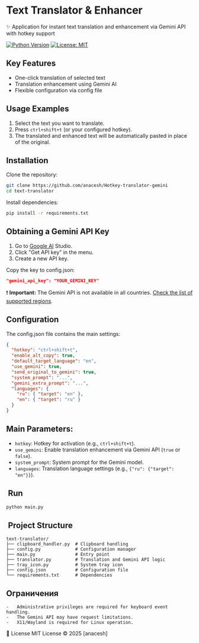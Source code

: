 # Text Translator & Enhancer

✨ Application for instant text translation and enhancement via Gemini API with hotkey support

[![Python Version](https://img.shields.io/badge/python-3.8%2B-blue)](https://www.python.org/)
[![License: MIT](https://img.shields.io/badge/License-MIT-yellow.svg)](https://opensource.org/licenses/MIT)

## Key Features

- One-click translation of selected text
- Translation enhancement using Gemini AI
- Flexible configuration via config file

## Usage Examples

1. Select the text you want to translate.
2. Press `ctrl+shift+t` (or your configured hotkey).
3. The translated and enhanced text will be automatically pasted in place of the original.

## Installation

Clone the repository:

```bash
git clone https://github.com/anacesh/Hotkey-translator-gemini
cd text-translator
```

Install dependencies:

```bash
pip install -r requirements.txt
```

## Obtaining a Gemini API Key
1. Go to [Google AI](https://aistudio.google.com/apikey) Studio.
2. Click "Get API key" in the menu.
3. Create a new API key.

Copy the key to config.json:

```json
"gemini_api_key": "YOUR_GEMINI_KEY"
```

❗ **Important:** The Gemini API is not available in all countries. [Check the list of supported regions](https://www.gemini.com/areas-of-availability).

## Configuration
The config.json file contains the main settings:
```json
{
  "hotkey": "ctrl+shift+t",
  "enable_alt_copy": true,
  "default_target_language": "en",
  "use_gemini": true,
  "send_original_to_gemini": true,
  "system_prompt": "...",
  "gemini_extra_prompt": "...",
  "languages": {
    "ru": { "target": "en" },
    "en": { "target": "ru" }
  }
}
```
## Main Parameters:

-   `hotkey`: Hotkey for activation (e.g., `ctrl+shift+t`).
-   `use_gemini`: Enable translation enhancement via Gemini API (`true` or `false`).
-   `system_prompt`: System prompt for the Gemini model.
-   `languages`: Translation language settings (e.g., `{"ru": {"target": "en"}}`).

## ️ Run

```bash
python main.py
```

## ️ Project Structure

    text-translator/
    ├── clipboard_handler.py  # Clipboard handling
    ├── config.py             # Configuration manager
    ├── main.py               # Entry point
    ├── translator.py         # Translation and Gemini API logic
    ├── tray_icon.py          # System tray icon
    ├── config.json           # Configuration file
    └── requirements.txt      # Dependencies


## Ограничения

    -   Administrative privileges are required for keyboard event handling.
    -   The Gemini API may have request limitations.
    -   X11/Wayland is required for Linux operation.

📄 License
MIT License © 2025 [anacesh]
